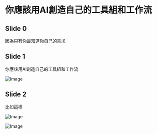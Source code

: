 # 你應該用AI創造自己的工具組和工作流

<div class="slide" id="slide0">

## Slide 0

因為只有你最知道你自己的需求

</div>

<div class="slide" id="slide1">

## Slide 1

你應該用AI創造自己的工具組和工作流

![Image](./Image1-1.png)

</div>

<div class="slide" id="slide2">

## Slide 2

比如這樣

![Image](./Image2-1.png)

![Image](./Image2-2.png)

</div>

<script src="https://ajax.googleapis.com/ajax/libs/jquery/3.5.1/jquery.min.js"></script>

<script>
$(document).ready(function() {
  var currentSlide = 0;
  var totalSlides = $('.slide').length;

  // Hide all slides except the first one
  $('.slide').hide();
  $('#slide' + currentSlide).show();

  // Add the navigation buttons
  var prevSlideButton = '<button id="prevSlide" style="position: fixed; left: 10px; bottom: 10px; font-size: 2em;">Previous Slide</button>';
  var nextSlideButton = '<button id="nextSlide" style="position: fixed; right: 10px; bottom: 10px; font-size: 2em;">Next Slide</button>';
  $("body").append(prevSlideButton, nextSlideButton);

  // Initially disable the Previous Slide button
  $('#prevSlide').prop('disabled', true);

  // When the Next Slide button is clicked
  $('#nextSlide').click(function() {
    // Hide current slide
    $('#slide' + currentSlide).hide();

    // Increment currentSlide
    currentSlide = (currentSlide + 1) % totalSlides;

    // Show next slide
    $('#slide' + currentSlide).show();

    // Enable the Previous Slide button
    $('#prevSlide').prop('disabled', false);

    // Disable the Next Slide button if this is the last slide
    if (currentSlide === totalSlides - 1) {
      $('#nextSlide').prop('disabled', true);
    }
  });

  // When the Previous Slide button is clicked
  $('#prevSlide').click(function() {
    // Hide current slide
    $('#slide' + currentSlide).hide();

    // Decrement currentSlide
    currentSlide = (currentSlide - 1 + totalSlides) % totalSlides;

    // Show previous slide
    $('#slide' + currentSlide).show();

    // Enable the Next Slide button
    $('#nextSlide').prop('disabled', false);

    // Disable the Previous Slide button if this is the first slide
    if (currentSlide === 0) {
      $('#prevSlide').prop('disabled', true);
    }
  });
});
</script>
